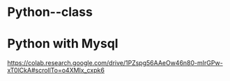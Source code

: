 # Python--class

# Python with Mysql  <Br>
https://colab.research.google.com/drive/1PZspg56AAeOw46n80-mIrGPw-xT0lCkA#scrollTo=o4XMIx_cxpk6
